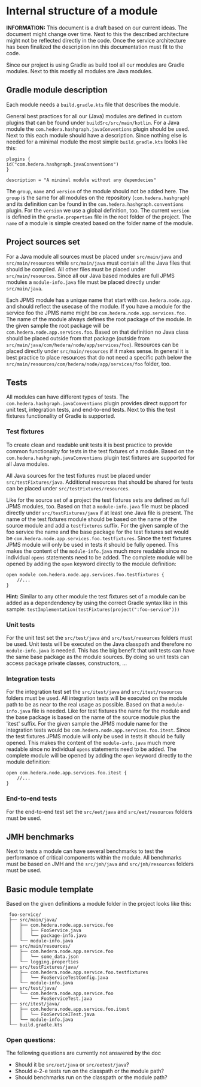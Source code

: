 # Internal structure of a module

**INFORMATION:** This document is a draft based on our current ideas. The document might change over time. Next to this
the described architecture might not be reflected directly in the code. Once the service architecture has been finalized
the description inn this documentation must fit to the code.

Since our project is using Gradle as build tool all our modules are Gradle modules. Next to this mostly all modules are
Java modules.

## Gradle module description

Each module needs a `build.gradle.kts` file that describes the module.

General best practices for all our (Java) modules are defined in custom plugins that can be found
under `buildSrc/src/main/kotlin`. For a Java module the `com.hedera.hashgraph.javaConventions` plugin should be used.
Next to this each module should have a description. Since nothing else is needed for a minimal module the most simple
`build.gradle.kts` looks like this:

```
plugins {
id("com.hedera.hashgraph.javaConventions")
}

description = "A minimal module without any dependecies"
```

The `group`, `name` and `version` of the module should not be added here. The `group` is the same for all modules on the
repository (`com.hedera.hashgraph`) and its definition can be found in the `com.hedera.hashgraph.conventions` plugin.
For the `version` we use a global definition, too. The current `version` is defined in the `gradle.properties` file in
the root folder of the project. The `name` of a module is simple created based on the folder name of the module.

## Project sources set

For a Java module all sources must be placed under `src/main/java` and `src/main/resources` while `src/main/java` must
contain all the Java files that should be compiled. All other files must be placed under `src/main/resources`. Since all
our Java based modules are full JPMS modules a `module-info.java` file must be placed directly under `src/main/java`.

Each JPMS module has a unique name that start with `com.hedera.node.app.` and should reflect the usecase of the module.
If you have a module for the service foo the JPMS name might be `com.hedera.node.app.services.foo`. The name of the
module always defines the root package of the module. In the given sample the root package will
be `com.hedera.node.app.services.foo`. Based on that definition no Java class should be placed outside from that
package (outside from `src/main/java/com/hedera/node/app/services/foo`). Resources can be placed directly
under `src/main/resources` if it makes sense. In general it is best practice to place resources that do not need a
specific path below the `src/main/resources/com/hedera/node/app/services/foo` folder, too.

## Tests

All modules can have different types of tests. The `com.hedera.hashgraph.javaConventions` plugin provides direct support
for unit test, integration tests, and end-to-end tests. Next to this the test fixtures functionality of Gradle is
supported.

### Test fixtures

To create clean and readable unit tests it is best practice to provide common functionality for tests in the test
fixtures of a module. Based on the `com.hedera.hashgraph.javaConventions` plugin test fixtures are supported for all
Java modules.

All Java sources for the test fixtures must be placed under `src/testFixtures/java`. Additional resources that should be
shared for tests can be placed under `src/testFixtures/resources`.

Like for the source set of a project the test fixtures sets are defined as full JPMS modules, too. Based on that
a `module-info.java` file must be placed directly under `src/testFixtures/java` if at least one Java file is present.
The name of the test fixtures module should be based on the name of the source module and add a `testfixtures` suffix.
For the given sample of the foo service the name and the base package for the test fixtures set would
be `com.hedera.node.app.services.foo.testfixtures`. Since the test fixtures JPMS module will only be used in tests it
should be fully opened. This makes the content of the `module-info.java` much more readable since no individual `opens`
statements need to be added. The complete module will be opened by adding the `open` keyword directly to the module
definition:

```
open module com.hedera.node.app.services.foo.testfixtures {
    //...
}
```

**Hint:** Similar to any other module the test fixtures set of a module can be added as a dependendency by using the
correct Gradle syntax like in this sample: `testImplementation(testFixtures(project(":foo-service"))) `

### Unit tests

For the unit test set the `src/test/java` and `src/test/resources` folders must be used. Unit tests will be executed on
the Java classpath and therefore no `module-info.java` is needed. This has the big benefit that unit tests can have the
same base package as the module sources. By doing so unit tests can access package private classes, constructors, ...

### Integration tests

For the integration test set the `src/itest/java` and `src/itest/resources` folders must be used. All integration tests
will be executed on the module path to be as near to the real usage as possible. Based on that a `module-info.java` file
is needed. Like for test fixtures the name for the module and the base package is based on the name of the source module
plus the 'itest' suffix. For the given sample the JPMS module name for the integration tests would
be `com.hedera.node.app.services.foo.itest`. Since the test fixtures JPMS module will only be used in tests it should be
fully opened. This makes the content of the `module-info.java` much more readable since no individual `opens`
statements need to be added. The complete module will be opened by adding the `open` keyword directly to the module
definition:

```
open com.hedera.node.app.services.foo.itest {
    //...
}
```

### End-to-end tests

For the end-to-end test set the `src/eet/java` and `src/eet/resources` folders must be used.

## JMH benchmarks

Next to tests a module can have several benchmarks to test the performance of critical components within the module. All
benchmarks must be based on JMH and the `src/jmh/java` and `src/jmh/resources` folders must be used.

## Basic module template

Based on the given definitions a module folder in the project looks like this:

```
 foo-service/
 ├── src/main/java/
 │   ├── com.hedera.node.app.service.foo
 │   │   ├── FooService.java
 │   │   └── package-info.java
 │   └── module-info.java
 ├── src/main/resources/
 │   ├── com.hedera.node.app.service.foo
 │   │   └── some_data.json
 │   └── logging.properties
 ├── src/testFixtures/java/
 │   ├── com.hedera.node.app.service.foo.testfixtures
 │   │   └── FooServiceTestConfig.java
 │   └── module-info.java
 ├── src/test/java/
 │   └── com.hedera.node.app.service.foo
 │       └── FooServiceTest.java
 ├── src/itest/java/
 │   ├── com.hedera.node.app.service.foo.itest
 │   │   └── FooServiceITest.java
 │   └── module-info.java
 └── build.gradle.kts
 ```

### Open questions:

The following questions are currently not answered by the doc

- Should it be `src/eet/java` or `src/eetest/java`?
- Should e-2-e tests run on the classpath or the module path?
- Should benchmarks run on the classpath or the module path?





